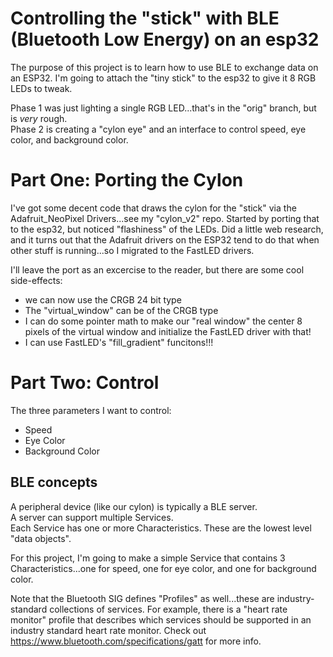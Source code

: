 # Controlling the "stick" with BLE (Bluetooth Low Energy) on an esp32
The purpose of this project is to learn how to use BLE to exchange data on an ESP32.  I'm going to attach the "tiny stick" to the esp32 to give it 8 RGB LEDs to tweak.

Phase 1 was just lighting a single RGB LED...that's in the "orig" branch, but is *very* rough.   
Phase 2 is creating a "cylon eye" and an interface to control speed, eye color, and background color.

# Part One:  Porting the Cylon
I've got some decent code that draws the cylon for the "stick" via the Adafruit_NeoPixel Drivers...see my "cylon_v2" repo.  Started by porting that to the esp32, but noticed "flashiness" of the LEDs.  Did a little web research, and it turns out that the Adafruit drivers on the ESP32 tend to do that when other stuff is running...so I migrated to the FastLED drivers.  

I'll leave the port as an excercise to the reader, but there are some cool side-effects:
* we can now use the CRGB 24 bit type
* The "virtual_window" can be of the CRGB type
* I can do some pointer math to make our "real window" the center 8 pixels of the virtual window and initialize the FastLED driver with that!
* I can use FastLED's "fill_gradient" funcitons!!!

# Part Two:  Control
The three parameters I want to control:
* Speed
* Eye Color
* Background Color

## BLE concepts
A peripheral device (like our cylon) is typically a BLE server.  
A server can support multiple Services.   
Each Service has one or more Characteristics.  These are the lowest level "data objects".

For this project, I'm going to make a simple Service that contains 3 Characteristics...one for speed, one for eye color, and one for background color.

Note that the Bluetooth SIG defines "Profiles" as well...these are industry-standard collections of services.  For example, there is a "heart rate monitor" profile that describes which services should be supported in an industry standard heart rate monitor.  Check out https://www.bluetooth.com/specifications/gatt for more info.



